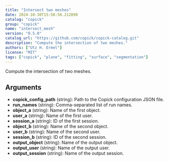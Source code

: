 ```yaml
---
title: "Intersect two meshes"
date: 2024-10-30T15:58:58.212890
catalog: "copick"
group: "copick"
name: "intersect_mesh"
version: "0.5.0"
catalog_url: "https://github.com/copick/copick-catalog.git"
description: "Compute the intersection of two meshes."
authors: ["Utz H. Ermel"]
license: "MIT"
tags: ["copick", "plane", "fitting", "surface", "segmentation"]
---
```


Compute the intersection of two meshes.

## Arguments

- **copick_config_path** (string): Path to the Copick configuration JSON file.
- **run_names** (string): Comma-separated list of run names.
- **object_a** (string): Name of the first object.
- **user_a** (string): Name of the first user.
- **session_a** (string): ID of the first session.
- **object_b** (string): Name of the second object.
- **user_b** (string): Name of the second user.
- **session_b** (string): ID of the second session.
- **output_object** (string): Name of the output object.
- **output_user** (string): Name of the output user.
- **output_session** (string): Name of the output session.

